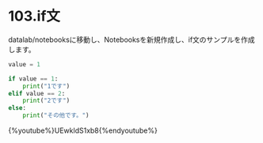 # 103.if文

datalab/notebooksに移動し、Notebooksを新規作成し、if文のサンプルを作成します。

```python
value = 1

if value == 1:
	print("1です")
elif value == 2:
	print("2です")
else:
	print("その他です。")
```

{%youtube%}UEwkldS1xb8{%endyoutube%}
